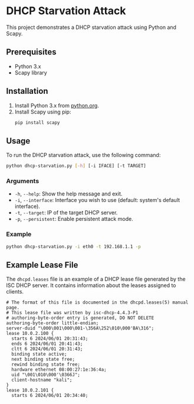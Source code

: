 # DHCP Starvation Attack

This project demonstrates a DHCP starvation attack using Python and Scapy.

## Prerequisites

- Python 3.x
- Scapy library

## Installation

1. Install Python 3.x from [python.org](https://www.python.org/).
2. Install Scapy using pip:
    ```sh
    pip install scapy
    ```

## Usage

To run the DHCP starvation attack, use the following command:

```sh
python dhcp-starvation.py [-h] [-i IFACE] [-t TARGET]
```

### Arguments

- `-h`, `--help`: Show the help message and exit.
- `-i`, `--interface`: Interface you wish to use (default: system's default interface).
- `-t`, `--target`: IP of the target DHCP server.
- `-p`, `--persistent`: Enable persistent attack mode.

### Example

```sh
python dhcp-starvation.py -i eth0 -t 192.168.1.1 -p
```

## Example Lease File

The `dhcpd.leases` file is an example of a DHCP lease file generated by the ISC DHCP server. It contains information about the leases assigned to clients.

```leases
# The format of this file is documented in the dhcpd.leases(5) manual page.
# This lease file was written by isc-dhcp-4.4.3-P1
# authoring-byte-order entry is generated, DO NOT DELETE
authoring-byte-order little-endian;
server-duid "\000\001\000\001-\356A\252\010\000'BA\316";
lease 10.0.2.100 {
  starts 6 2024/06/01 20:31:43;
  ends 6 2024/06/01 20:41:43;
  cltt 6 2024/06/01 20:31:43;
  binding state active;
  next binding state free;
  rewind binding state free;
  hardware ethernet 08:00:27:1e:36:4a;
  uid "\001\010\000'\0366J";
  client-hostname "kali";
}
lease 10.0.2.101 {
  starts 6 2024/06/01 20:34:40;
```